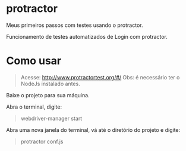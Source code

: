 # protractor
Meus primeiros passos com testes usando o protractor. 

Funcionamento de testes automatizados de Login com protractor.

# Como usar

> Acesse: http://www.protractortest.org/#/
Obs: é necessário ter o NodeJs instalado antes.

Baixe o projeto para sua máquina.

Abra o terminal, digite:

> webdriver-manager start

Abra uma nova janela do terminal, vá até o diretório do projeto e digite:

> protractor conf.js



